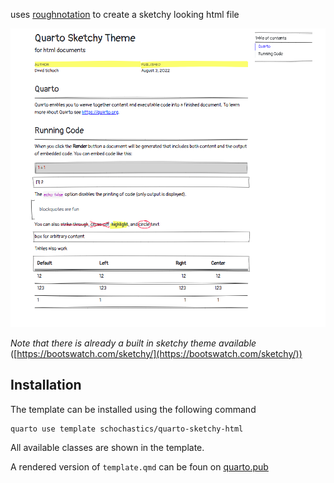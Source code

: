 uses [roughnotation](https://roughnotation.com/) to create a sketchy looking html file

![](example.png)

*Note that there is already a built in sketchy theme available* ([https://bootswatch.com/sketchy/](https://bootswatch.com/sketchy/))

## Installation

The template can be installed using the following command

```bash
quarto use template schochastics/quarto-sketchy-html
```

All available classes are shown in the template.

A rendered version of `template.qmd` can be foun on [quarto.pub](https://schochastics.quarto.pub/quarto-sketchy-theme/)
